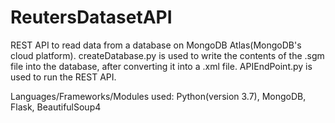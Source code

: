 # ReutersDatasetAPI

REST API to read data from a database on MongoDB Atlas(MongoDB's cloud platform). createDatabase.py is used to write the contents of the .sgm file into the database, after converting it into a .xml file. APIEndPoint.py is used to run the REST API. 

Languages/Frameworks/Modules used: Python(version 3.7), MongoDB, Flask, BeautifulSoup4 
